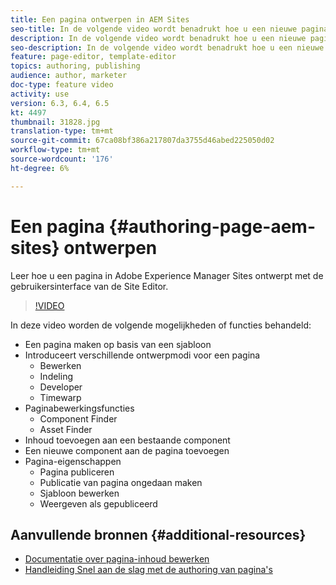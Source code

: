```yaml
---
title: Een pagina ontwerpen in AEM Sites
seo-title: In de volgende video wordt benadrukt hoe u een nieuwe pagina in Adobe Experience Manager Sites kunt ontwerpen met behulp van de gebruikersinterface van de Site Editor
description: In de volgende video wordt benadrukt hoe u een nieuwe pagina in Adobe Experience Manager Sites kunt ontwerpen met behulp van de gebruikersinterface van de Site Editor
seo-description: In de volgende video wordt benadrukt hoe u een nieuwe pagina in Adobe Experience Manager Sites kunt ontwerpen met behulp van de gebruikersinterface van de Site Editor
feature: page-editor, template-editor
topics: authoring, publishing
audience: author, marketer
doc-type: feature video
activity: use
version: 6.3, 6.4, 6.5
kt: 4497
thumbnail: 31828.jpg
translation-type: tm+mt
source-git-commit: 67ca08bf386a217807da3755d46abed225050d02
workflow-type: tm+mt
source-wordcount: '176'
ht-degree: 6%

---
```



# Een pagina {#authoring-page-aem-sites} ontwerpen

Leer hoe u een pagina in Adobe Experience Manager Sites ontwerpt met de gebruikersinterface van de Site Editor.

>[!VIDEO](https://video.tv.adobe.com/v/31828?quality=12&learn=on)

In deze video worden de volgende mogelijkheden of functies behandeld:

* Een pagina maken op basis van een sjabloon
* Introduceert verschillende ontwerpmodi voor een pagina
   * Bewerken
   * Indeling
   * Developer
   * Timewarp
* Paginabewerkingsfuncties
   * Component Finder
   * Asset Finder
* Inhoud toevoegen aan een bestaande component
* Een nieuwe component aan de pagina toevoegen
* Pagina-eigenschappen
   * Pagina publiceren
   * Publicatie van pagina ongedaan maken
   * Sjabloon bewerken
   * Weergeven als gepubliceerd

## Aanvullende bronnen {#additional-resources}

* [Documentatie over pagina-inhoud bewerken](https://docs.adobe.com/content/help/en/experience-manager-cloud-service/sites/authoring/fundamentals/editing-content.html)
* [Handleiding Snel aan de slag met de authoring van pagina&#39;s](https://docs.adobe.com/content/help/en/experience-manager-cloud-service/sites/authoring/getting-started/quick-start.html)
